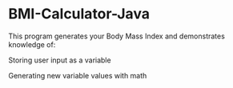 # BMI-Calculator-Java


This program generates your Body Mass Index and demonstrates knowledge of:

Storing user input as a variable

Generating new variable values with math
